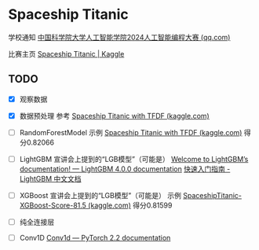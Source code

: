 # Spaceship Titanic

学校通知  [中国科学院大学人工智能学院2024人工智能编程大赛 (qq.com)](https://mp.weixin.qq.com/s/CiiUwAAUkocMDCbnTjaxfg)

比赛主页  [Spaceship Titanic | Kaggle](https://www.kaggle.com/competitions/spaceship-titanic/overview)

## TODO

- [x] 观察数据

- [x] 数据预处理
参考  [Spaceship Titanic with TFDF (kaggle.com)](https://www.kaggle.com/code/bnm731236993/spaceship-titanic-with-tfdf)

- [ ] RandomForestModel
示例  [Spaceship Titanic with TFDF (kaggle.com)](https://www.kaggle.com/code/bnm731236993/spaceship-titanic-with-tfdf)  得分0.82066

- [ ] LightGBM
宣讲会上提到的“LGB模型”（可能是）
[Welcome to LightGBM’s documentation! — LightGBM 4.0.0 documentation](https://lightgbm.readthedocs.io/en/stable/)
[快速入门指南 - LightGBM 中文文档](https://lightgbm.cn/docs/2/)

- [ ] XGBoost
宣讲会上提到的“LGB模型”（可能是）
示例  [SpaceshipTitanic-XGBoost-Score-81.5 (kaggle.com)](https://www.kaggle.com/code/twinpilgrim/spaceshiptitanic-xgboost-score-81-5)  得分0.81599

- [ ] 纯全连接层

- [ ] Conv1D
[Conv1d — PyTorch 2.2 documentation](https://pytorch.org/docs/stable/generated/torch.nn.Conv1d.html)

